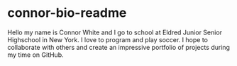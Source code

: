 # connor-bio-readme
Hello my name is Connor White and I go to school at Eldred Junior Senior Highschool in New York. I love to program and play soccer. I hope to collaborate with others and create an impressive portfolio of projects during my time on GitHub.

 
